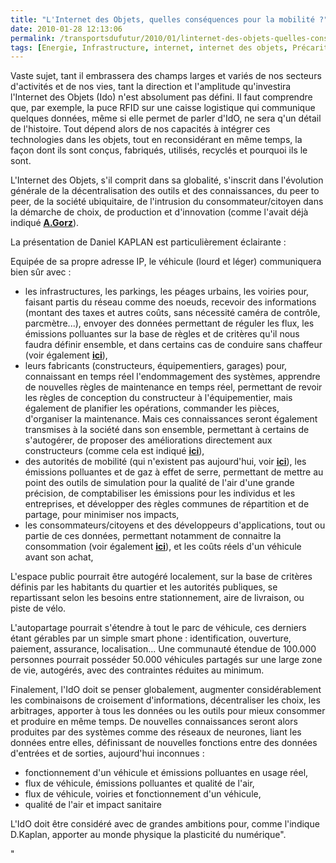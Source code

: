 ```yaml
---
title: "L'Internet des Objets, quelles conséquences pour la mobilité ?"
date: 2010-01-28 12:13:06
permalink: /transportsdufutur/2010/01/linternet-des-objets-quelles-consequences-pour-la-mobilite.html
tags: [Energie, Infrastructure, internet, internet des objets, Précarité, RFID, Santé, Service de mobilité, TIC, Véhicule]
---
```


<p>Vaste sujet, tant il embrassera des champs larges et variés de nos secteurs d'activités et de nos vies, tant la direction et l'amplitude qu'investira l'Internet des Objets (Ido) n'est absolument pas défini. Il faut comprendre que, par exemple, la puce RFID sur une caisse logistique qui communique quelques données, même si elle permet de parler d'IdO, ne sera q'un détail de l'histoire. Tout dépend alors de nos capacités à intégrer ces technologies dans les objets, tout en reconsidérant en même temps, la façon dont ils sont conçus, fabriqués, utilisés, recyclés et pourquoi ils le sont. </p> <p>L'Internet des Objets, s'il comprit dans sa globalité, s'inscrit dans l'évolution générale de la décentralisation des outils et des connaissances, du peer to peer, de la société ubiquitaire, de l'intrusion du consommateur/citoyen dans la démarche de choix, de production et d'innovation (comme l'avait déjà indiqué <strong><span style="text-decoration: underline"><a href="http://www.framablog.org/index.php/post/2009/03/09/andre-gorz-sortie-du-capitalisme-et-logiciel-libre" target="_blank">A.Gorz</a></span></strong>).</p> <p></p>   <!--more-->  <p>La présentation de Daniel KAPLAN est particulièrement éclairante :</p> <p>  </p> <div>Equipée de sa propre adresse IP, le véhicule (lourd et léger) communiquera bien sûr avec :</div> <ul> <li> <div>les infrastructures, les parkings, les péages urbains, les voiries pour, faisant partis du réseau comme des noeuds, recevoir des informations (montant des taxes et autres coûts, sans nécessité caméra de contrôle, parcmètre...), envoyer des données permettant de réguler les flux, les émissions polluantes sur la base de règles et de critères qu'il nous faudra définir ensemble, et dans certains cas de conduire sans chaffeur (voir également <strong><span style="text-decoration: underline"><a href="https://gabrielplassat.github.io/transportsdufutur/2009/12/vers-des-bus-sans-chauffeur-mais-avec-plus-dechanges.html" target="_blank">ici</a></span></strong>),</div></li> <li> <div>leurs fabricants (constructeurs, équipementiers, garages) pour, connaissant en temps réel l'endommagement des systèmes, apprendre de nouvelles règles de maintenance en temps réel, permettant de revoir les règles de conception du constructeur à l'équipementier, mais également de planifier les opérations, commander les pièces, d'organiser la maintenance. Mais ces connaissances seront également transmises à la société dans son ensemble, permettant à certains de s'autogérer, de proposer des améliorations directement aux constructeurs (comme cela est indiqué <strong><span style="text-decoration: underline"><a href="https://gabrielplassat.github.io/transportsdufutur/2010/01/lesprit-twitter-et-apps-iphone-souffle-sur-lautomobile.html" target="_blank">ici</a></span></strong>),</div></li> <li> <div>des autorités de mobilité (qui n'existent pas aujourd'hui, voir <strong><span style="text-decoration: underline"><a href="https://gabrielplassat.github.io/transportsdufutur/2009/11/autorite-des-transports-vers-une-revolution.html" target="_blank">ici</a></span></strong>), les émissions polluantes et de gaz à effet de serre, permettant de mettre au point des outils de simulation pour la qualité de l'air d'une grande précision, de comptabiliser les émissions pour les individus et les entreprises, et développer des règles communes de répartition et de partage, pour minimiser nos impacts,</div></li> <li> <div>les consommateurs/citoyens et des développeurs d'applications, tout ou partie de ces données, permettant notamment de connaitre la consommation (voir également <strong><span style="text-decoration: underline"><a href="https://gabrielplassat.github.io/transportsdufutur/2010/01/quand-viendra-lheure-de-la-connaissance-des-emissions-reelles.html" target="_blank">ici</a></span></strong>), et les coûts réels d'un véhicule avant son achat, </div></li> </ul> <p>L'espace public pourrait être autogéré localement, sur la base de critères définis par les habitants du quartier et les autorités publiques, se repartissant selon les besoins entre stationnement, aire de livraison, ou piste de vélo.</p> <p>L'autopartage pourrait s'étendre à tout le parc de véhicule, ces derniers étant gérables par un simple smart phone : identification, ouverture, paiement, assurance, localisation... Une communauté étendue de 100.000 personnes pourrait posséder 50.000 véhicules partagés sur une large zone de vie, autogérés, avec des contraintes réduites au minimum.</p> <p>Finalement, l'IdO doit se penser globalement, augmenter considérablement les combinaisons de croisement d'informations, décentraliser les choix, les arbitrages, apporter à tous les données ou les outils pour mieux consommer et produire en même temps. De nouvelles connaissances seront alors produites par des systèmes comme des réseaux de neurones, liant les données entre elles, définissant de nouvelles fonctions entre des données d'entrées et de sorties, aujourd'hui inconnues :</p> <ul> <li>fonctionnement d'un véhicule et émissions polluantes en usage réel,</li> <li>flux de véhicule, émissions polluantes et qualité de l'air,</li> <li>flux de véhicule, voiries et fonctionnement d'un véhicule, </li> <li>qualité de l'air et impact sanitaire</li> </ul> <p>L'IdO doit être considéré avec de grandes ambitions pour, comme l'indique D.Kaplan, apporter au monde physique la plasticité du numérique".</p>"
